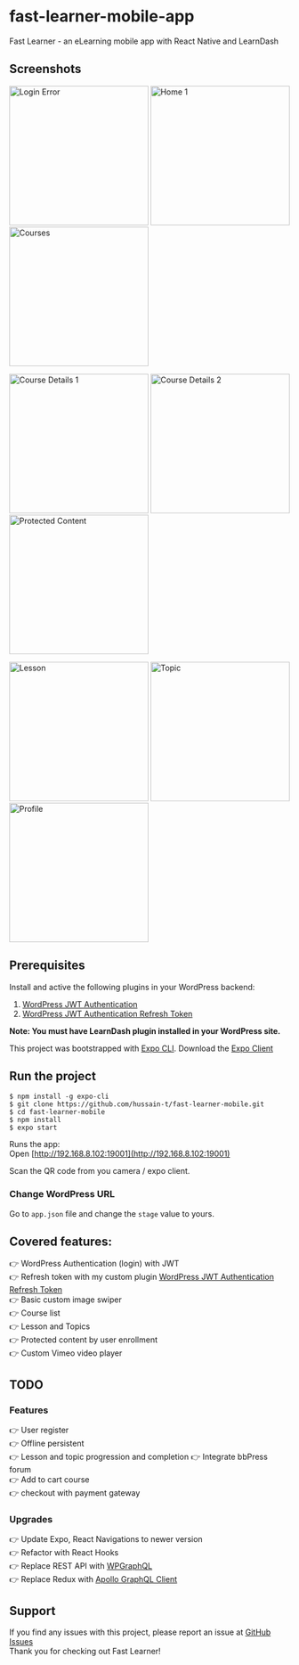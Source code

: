 # fast-learner-mobile-app

Fast Learner - an eLearning mobile app with React Native and LearnDash

## Screenshots

<img src="https://github.com/hussain-t/fast-learner-mobile/blob/master/src/screenshots/login-error.PNG" alt="Login Error" width="250"> <img src="https://github.com/hussain-t/fast-learner-mobile/blob/master/src/screenshots/home1.PNG" alt="Home 1" width="250"> <img src="https://github.com/hussain-t/fast-learner-mobile/blob/master/src/screenshots/courses.PNG" alt="Courses" width="250">

<img src="https://github.com/hussain-t/fast-learner-mobile/blob/master/src/screenshots/course-details1.PNG" alt="Course Details 1" width="250"> <img src="https://github.com/hussain-t/fast-learner-mobile/blob/master/src/screenshots/course-details2.PNG" alt="Course Details 2" width="250"> <img src="https://github.com/hussain-t/fast-learner-mobile/blob/master/src/screenshots/protected-content.PNG" alt="Protected Content" width="250">

<img src="https://github.com/hussain-t/fast-learner-mobile/blob/master/src/screenshots/lesson.PNG" alt="Lesson" width="250"> <img src="https://github.com/hussain-t/fast-learner-mobile/blob/master/src/screenshots/topic.PNG" alt="Topic" width="250"> <img src="https://github.com/hussain-t/fast-learner-mobile/blob/master/src/screenshots/profile.PNG" alt="Profile" width="250">

## Prerequisites

Install and active the following plugins in your WordPress backend:

1. [WordPress JWT Authentication](https://wordpress.org/plugins/jwt-authentication-for-wp-rest-api/)
2. [WordPress JWT Authentication Refresh Token](https://github.com/hussain-t/wp-jwt-auth-refresh-token)

**Note: You must have LearnDash plugin installed in your WordPress site.**

This project was bootstrapped with [Expo CLI](https://expo.io/tools#cli).
Download the [Expo Client](https://expo.io/tools#client)

## Run the project

```
$ npm install -g expo-cli
$ git clone https://github.com/hussain-t/fast-learner-mobile.git
$ cd fast-learner-mobile
$ npm install
$ expo start
```

Runs the app:<br>
Open [http://192.168.8.102:19001](http://192.168.8.102:19001)

Scan the QR code from you camera / expo client.<br>

### Change WordPress URL

Go to `app.json` file and change the `stage` value to yours.

## Covered features:

👉 WordPress Authentication (login) with JWT<br>
👉 Refresh token with my custom plugin [WordPress JWT Authentication Refresh Token](https://github.com/hussain-t/wp-jwt-auth-refresh-token)<br>
👉 Basic custom image swiper<br>
👉 Course list<br>
👉 Lesson and Topics<br>
👉 Protected content by user enrollment<br>
👉 Custom Vimeo video player<br>

## TODO

### Features

👉 User register<br>
👉 Offline persistent<br>
👉 Lesson and topic progression and completion
👉 Integrate bbPress forum<br>
👉 Add to cart course<br>
👉 checkout with payment gateway

### Upgrades

👉 Update Expo, React Navigations to newer version<br>
👉 Refactor with React Hooks<br>
👉 Replace REST API with [WPGraphQL](https://www.wpgraphql.com/)<br>
👉 Replace Redux with [Apollo GraphQL Client](https://www.apollographql.com/)

## Support

If you find any issues with this project, please report an issue at [GitHub Issues](https://github.com/hussain-t/fast-learner-mobile/issues)<br>
Thank you for checking out Fast Learner!
